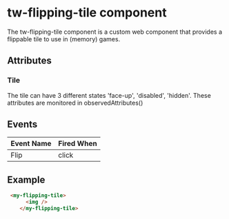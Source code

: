 # tw-flipping-tile component

The tw-flipping-tile component is a custom web component that provides a flippable tile to use in (memory) games. 

## Attributes

### Tile

The tile can have 3 different states 'face-up', 'disabled', 'hidden'. These attributes are monitored in observedAttributes()


## Events

| Event Name    | Fired When            |
| ------------- | --------------------- |
| Flip      | click    |


## Example

```html
 <my-flipping-tile>
      <img />
    </my-flipping-tile>
